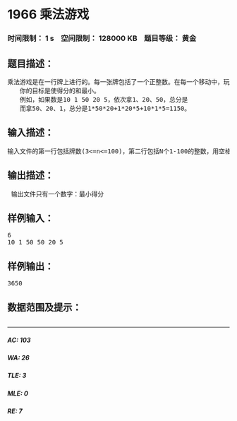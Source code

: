 # 1966 乘法游戏   
### 时间限制： 1 s&nbsp;&nbsp;&nbsp;&nbsp;空间限制： 128000 KB&nbsp;&nbsp;&nbsp;&nbsp;题目等级： 黄金  
## 题目描述：  

<pre>
乘法游戏是在一行牌上进行的。每一张牌包括了一个正整数。在每一个移动中，玩家拿出一张牌，得分是用它的数字乘以它左边和右边的数，所以不允许拿第1张和最后1张牌。最后一次移动后，这里只剩下两张牌。  
　　你的目标是使得分的和最小。  
　　例如，如果数是10 1 50 20 5，依次拿1、20、50，总分是　　　　　　　　　　  10*1*50+50*20*5+10*50*5=8000  
　　而拿50、20、1，总分是1*50*20+1*20*5+10*1*5=1150。
</pre>
  
  
## 输入描述：  

<pre>
输入文件的第一行包括牌数(3<=n<=100)，第二行包括N个1-100的整数，用空格分开。 
</pre>
  
  
## 输出描述：  

<pre>
 输出文件只有一个数字：最小得分
</pre>
  
  
## 样例输入：  

<pre>
6  
10 1 50 50 20 5
</pre>
  
  
## 样例输出：  

<pre>
3650
</pre>
  
  
## 数据范围及提示：  

<pre>
</pre>
  
  
***  

##### AC: 103  
##### WA: 26  
##### TLE: 3  
##### MLE: 0  
##### RE: 7  
